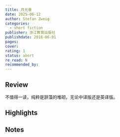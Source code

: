 ```yaml
---
title: 月光巷
date: 2025-06-12
author: Stefan Zweig
categories:
  - short fiction
publisher: 浙江教育出版社
publishdate: 2018-06-01
pages: 
cover: 
rating: 1
status: abort
re_read: N
recommended_by:
---
```


## Review

不值得一读，纯粹是辞藻的堆砌，无论中译版还是英译版。

## Highlights


## Notes

